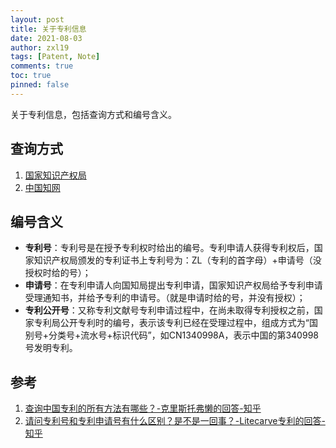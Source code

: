 ```yaml
---
layout: post
title: 关于专利信息
date: 2021-08-03
author: zxl19
tags: [Patent, Note]
comments: true
toc: true
pinned: false
---
```


关于专利信息，包括查询方式和编号含义。

<!-- more -->

## 查询方式

1. [国家知识产权局](http://www.cnipa.gov.cn/)
2. [中国知网](https://kns.cnki.net/)

## 编号含义

- **专利号**：专利号是在授予专利权时给出的编号。专利申请人获得专利权后，国家知识产权局颁发的专利证书上专利号为：ZL（专利的首字母）+申请号（没授权时给的号）；
- **申请号**：在专利申请人向国知局提出专利申请，国家知识产权局给予专利申请受理通知书，并给予专利的申请号。（就是申请时给的号，并没有授权）；
- **专利公开号**：又称专利文献号专利申请过程中，在尚未取得专利授权之前，国家专利局公开专利时的编号，表示该专利已经在受理过程中，组成方式为“国别号+分类号+流水号+标识代码”，如CN1340998A，表示中国的第340998号发明专利。

## 参考

1. [查询中国专利的所有方法有哪些？-克里斯托弗懒的回答-知乎](https://www.zhihu.com/question/59967051/answer/171040466)
2. [请问专利号和专利申请号有什么区别？是不是一回事？-Litecarve专利的回答-知乎](https://www.zhihu.com/question/66035671/answer/362167295)
